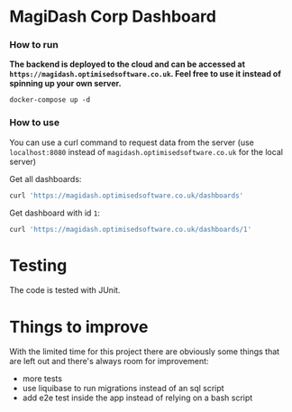 # MagiDash Corp Dashboard

### How to run

**The backend is deployed to the cloud and can be accessed at `https://magidash.optimisedsoftware.co.uk`. Feel free to use it instead of spinning up your own server.**

`docker-compose up -d`

### How to use

You can use a curl command to request data from the server (use `localhost:8080` instead of `magidash.optimisedsoftware.co.uk` for the local server)

Get all dashboards:

```bash
curl 'https://magidash.optimisedsoftware.co.uk/dashboards'
```

Get dashboard with id `1`:

```bash
curl 'https://magidash.optimisedsoftware.co.uk/dashboards/1'
```

# Testing

The code is tested with JUnit.

# Things to improve

With the limited time for this project there are obviously some things that are left out and there's always room for improvement:

- more tests
- use liquibase to run migrations instead of an sql script 
- add e2e test inside the app instead of relying on a bash script
